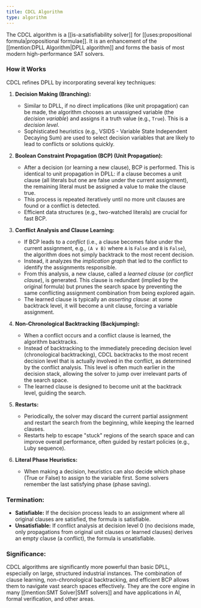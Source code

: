 ```yaml
---
title: CDCL Algorithm
type: algorithm
---
```


The CDCL algorithm is a [[is-a:satisfiability solver]] for [[uses:propositional formula|propositional formulae]].
It is an enhancement of the [[mention:DPLL Algorithm|DPLL algorithm]] and forms the basis of most modern high-performance SAT solvers.

### How it Works

CDCL refines DPLL by incorporating several key techniques:

1.  **Decision Making (Branching):**
    *   Similar to DPLL, if no direct implications (like unit propagation) can be made, the algorithm chooses an unassigned variable (the *decision variable*) and assigns it a truth value (e.g., `True`). This is a *decision level*.
    *   Sophisticated heuristics (e.g., VSIDS - Variable State Independent Decaying Sum) are used to select decision variables that are likely to lead to conflicts or solutions quickly.

2.  **Boolean Constraint Propagation (BCP) (Unit Propagation):**
    *   After a decision (or learning a new clause), BCP is performed. This is identical to unit propagation in DPLL: if a clause becomes a unit clause (all literals but one are false under the current assignment), the remaining literal must be assigned a value to make the clause true.
    *   This process is repeated iteratively until no more unit clauses are found or a conflict is detected.
    *   Efficient data structures (e.g., two-watched literals) are crucial for fast BCP.

3.  **Conflict Analysis and Clause Learning:**
    *   If BCP leads to a *conflict* (i.e., a clause becomes false under the current assignment, e.g., `(A ∨ B)` where `A` is `False` and `B` is `False`), the algorithm does not simply backtrack to the most recent decision.
    *   Instead, it analyzes the *implication graph* that led to the conflict to identify the assignments responsible.
    *   From this analysis, a new clause, called a *learned clause* (or *conflict clause*), is generated. This clause is redundant (implied by the original formula) but prunes the search space by preventing the same conflicting assignment combination from being explored again.
    *   The learned clause is typically an *asserting clause*: at some backtrack level, it will become a unit clause, forcing a variable assignment.

4.  **Non-Chronological Backtracking (Backjumping):**
    *   When a conflict occurs and a conflict clause is learned, the algorithm backtracks.
    *   Instead of backtracking to the immediately preceding decision level (chronological backtracking), CDCL backtracks to the most recent decision level that is actually involved in the conflict, as determined by the conflict analysis. This level is often much earlier in the decision stack, allowing the solver to jump over irrelevant parts of the search space.
    *   The learned clause is designed to become unit at the backtrack level, guiding the search.

5.  **Restarts:**
    *   Periodically, the solver may discard the current partial assignment and restart the search from the beginning, while keeping the learned clauses.
    *   Restarts help to escape "stuck" regions of the search space and can improve overall performance, often guided by restart policies (e.g., Luby sequence).

6.  **Literal Phase Heuristics:**
    *   When making a decision, heuristics can also decide which phase (True or False) to assign to the variable first. Some solvers remember the last satisfying phase (phase saving).

### Termination:

*   **Satisfiable:** If the decision process leads to an assignment where all original clauses are satisfied, the formula is satisfiable.
*   **Unsatisfiable:** If conflict analysis at decision level 0 (no decisions made, only propagations from original unit clauses or learned clauses) derives an empty clause (a conflict), the formula is unsatisfiable.

### Significance:

CDCL algorithms are significantly more powerful than basic DPLL, especially on large, structured industrial instances. The combination of clause learning, non-chronological backtracking, and efficient BCP allows them to navigate vast search spaces effectively. They are the core engine in many [[mention:SMT Solver|SMT solvers]] and have applications in AI, formal verification, and other areas.
